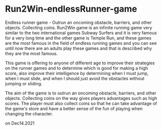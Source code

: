 # Run2Win-endlessRunner-game
Endless runner game - Outrun an oncoming obstacle, barriers, and other objects. Collecting coins.
Run2Win game is an infinite running game very similar to the two international games Subway Surfers and it is very famous for a very long time and the other game is Temple Run, and these games are the most famous in the field of endless running games and you can see until now there are an adults play these games and that is described why they are the most famous.

This game is offering to anyone of different age to improve their strategies on the runner games and to determine which is good for making a high score, also improve their intelligence by determining when I must jump, when I must slide, and when I should just avoid the obstacles without jumping or sliding.

The aim of the game is to outrun an oncoming obstacle, barriers, and other objects. Collecting coins on the way gives players advantages such as high scores.
The player must also collect coins so that he can take advantage of the game's store and have a better sense of the fun of playing when changing the character.

on Dec14.2021
